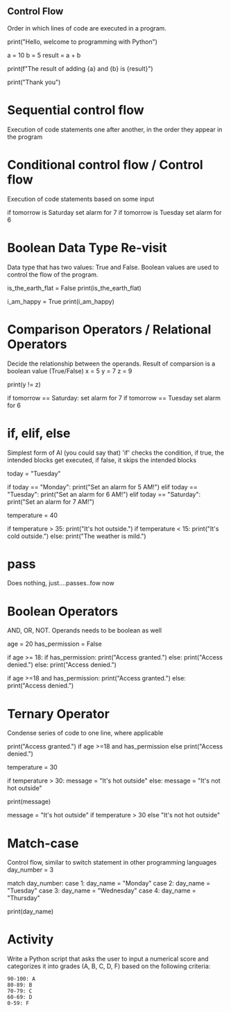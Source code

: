 ## Control Flow
Order in which lines of code are executed in a program.

print("Hello, welcome to programming with Python")

a = 10
b = 5
result = a + b

print(f"The result of adding {a} and {b} is {result}")

print("Thank you")
# Sequential control flow
Execution of code statements one after another, in the order they appear in the program

# Conditional control flow / Control flow
Execution of code statements based on some input

if tomorrow is Saturday
    set alarm for 7
if tomorrow is Tuesday
    set alarm for 6

# Boolean Data Type Re-visit
Data type that has two values: True and False. Boolean values are used to control the flow of the program.

is_the_earth_flat = False
print(is_the_earth_flat)

i_am_happy = True
print(i_am_happy)

# Comparison Operators / Relational Operators
Decide the relationship between the operands. Result of comparsion is a boolean value (True/False)
x = 5
y = 7
z = 9

print(y != z)

if tomorrow == Saturday:
    set alarm for 7
if tomorrow == Tuesday
    set alarm for 6

# if, elif, else
Simplest form of AI (you could say that)
'if' checks the condition, if true, the intended blocks get executed, if false, it skips the intended blocks

today = "Tuesday"

if today == "Monday":
    print("Set an alarm for 5 AM!")
elif today == "Tuesday":
    print("Set an alarm for 6 AM!")
elif today == "Saturday":
    print("Set an alarm for 7 AM!")    

temperature = 40

if temperature > 35:
    print("It's hot outside.")
if temperature < 15:
    print("It's cold outside.")
else:
    print("The weather is mild.")

# pass
Does nothing, just....passes..fow now

# Boolean Operators
AND, OR, NOT. Operands needs to be boolean as well

age = 20
has_permission = False

if age >= 18:
    if has_permission:
        print("Access granted.")
    else:
        print("Access denied.")
else:
    print("Access denied.")

if age >=18 and has_permission:
    print("Access granted.")
else:
    print("Access denied.")

# Ternary Operator
Condense series of code to one line, where applicable

print("Access granted.") if age >=18 and has_permission else print("Access denied.")


temperature = 30

if temperature > 30:
     message = "It's hot outside"
else:
     message = "It's not hot outside"

print(message)


message = "It's hot outside" if temperature > 30 else "It's not hot outside"

# Match-case
Control flow, similar to switch statement in other programming languages
day_number = 3

match day_number:
    case 1:
        day_name = "Monday"
    case 2:
        day_name = "Tuesday"
    case 3:
        day_name = "Wednesday"
    case 4:
        day_name = "Thursday"

print(day_name)

# Activity
Write a Python script that asks the user to input a numerical score and categorizes it into grades (A, B, C, D, F) based on the following criteria:

    90-100: A
    80-89: B
    70-79: C
    60-69: D
    0-59: F
